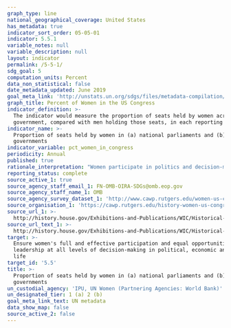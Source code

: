```yaml
---
graph_type: line
national_geographical_coverage: United States
has_metadata: true
indicator_sort_order: 05-05-01
indicator: 5.5.1
variable_notes: null
variable_description: null
layout: indicator
permalink: /5-5-1/
sdg_goal: 5
computation_units: Percent
data_non_statistical: false
date_metadata_updated: June 2019
goal_meta_link: 'http://unstats.un.org/sdgs/files/metadata-compilation/Metadata-Goal-5.pdf'
graph_title: Percent of Women in the US Congress
indicator_definition: >-
  The indicator would measure the proportion of seats held by women across local
  government, compared with men holding those seats, in each reporting country.
indicator_name: >-
  Proportion of seats held by women in (a) national parliaments and (b) local
  governments
indicator_variable: pct_women_in_congress
periodicity: Annual
published: true
rationale_interpretation: "Women participate in politics and decision-making at all levels, in different functions and across all spheres of government. They may participate as voters, candidates for local, regional and national elections, members of parliament or local council, heads of state and government, ministers, members of political parties, trade unions or business associations, or as electoral administrators. \nCapturing an accurate assessment of women's representation across these different forms of political participation has been difficult, however. The standard measure of women's political participation and involvement in decision-making, used to track progress for the Millennium Development Goals, was the proportion of seats held by women in national parliaments. In many respects, the existence and quality of this data has meant that other areas of political participation have not been paid sufficient attention. \nMeasuring women's participation in local government is an additional, but equally important measure of women's political participation and decision-making, because of the responsibilities of local governments and the significantly higher number of opportunities (that is seats) available to women candidates at this level. Women's entry into local politics has the potential to influence a wide range of policy decisions and local community programmes. \nHowever, the available data is limited; it is neither comprehensive across all countries, nor regularly updated. Data from the United Nations Statistical Division's 2010 edition of The World's Women, for example, show selected regional averages, with a low of 8 percent in Northern Africa to a high of 30 percent in sub-Saharan Africa. Averages across Latin America and Europe ranged from 24 to 29 percent and Asia reported averages below 20 percent. Drawing meaningful conclusions from this data is therefore difficult. \nIn 1995, the Beijing Platform for Action called on governments to accept a wider understanding of women's participation in decision-making that went beyond women in national politics. The 20-year review of the Platform, however, found that: \n\ta significant challenge for effectively monitoring progress towards gender equality is the lack of high quality and comparable data, collected over time. Many areas of statistics that are of critical importance such as ' women's participation in decision-making at all levels, including local government ' are still not produced regularly by countries. Data and statistical requirements for the post-2015 development agenda will be substantial, particularly for monitoring gender equality, women's empowerment and the human rights of women and girls in the new framework. \nA dedicated indicator on women's political participation would provide the necessary 'data mandate' to ensure this data set is more systematically collected across all countries and regularly monitored over time, allowing for both international and longitudinal comparisons."
reporting_status: complete
source_active_1: true
source_agency_staff_email_1: FN-OMB-OIRA-SDGs@omb.eop.gov
source_agency_staff_name_1: OMB
source_agency_survey_dataset_1: 'http://www.cawp.rutgers.edu/women-us-congress-2019; '
source_organisation_1: 'https://cawp.rutgers.edu/history-women-us-congress; '
source_url_1: >-
  http://history.house.gov/Exhibitions-and-Publications/WIC/Historical-Data/Women-Representatives-and-Senators-by-Congress/
source_url_text_1: >-
  http://history.house.gov/Exhibitions-and-Publications/WIC/Historical-Data/Women-Representatives-and-Senators-by-Congress/
target: >-
  Ensure women's full and effective participation and equal opportunities for
  leadership at all levels of decision-making in political, economic and public
  life
target_id: '5.5'
title: >-
  Proportion of seats held by women in (a) national parliaments and (b) local
  governments
un_custodial_agency: 'IPU, UN Women (Partnering Agencies: World Bank)'
un_designated_tier: 1 (a) 2 (b)
goal_meta_link_text: UN metadata
data_show_map: false
source_active_2: false
---
```

